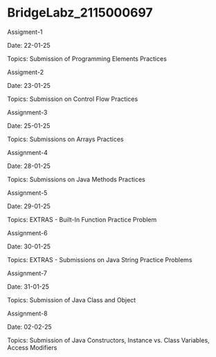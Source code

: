# BridgeLabz_2115000697

Assigment-1 

Date: 22-01-25

Topics: Submission of Programming Elements Practices


Assigment-2

Date: 23-01-25

Topics: Submission on Control Flow Practices
  

Assignment-3

Date: 25-01-25

Topics: Submissions on Arrays Practices


Assignment-4

Date: 28-01-25

Topics: Submissions on Java Methods Practices


Assignment-5

Date: 29-01-25

Topics: EXTRAS - Built-In Function Practice Problem


Assignment-6

Date: 30-01-25

Topics: EXTRAS - Submissions on Java String Practice Problems


Assignment-7

Date: 31-01-25

Topics: Submission of Java Class and Object


Assignment-8

Date: 02-02-25

Topics: Submission of Java Constructors, Instance vs. Class Variables, Access Modifiers
